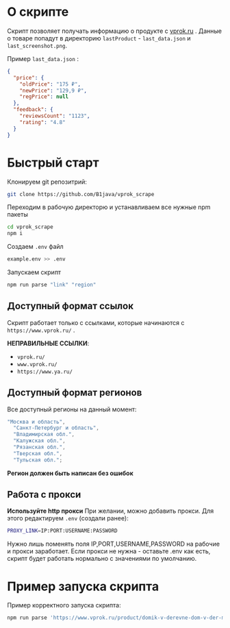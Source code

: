 # О скрипте

Скрипт позволяет получать информацию о продукте с [vprok.ru](https://www.vprok.ru/) .
Данные о товаре попадут в директорию `lastProduct` - `last_data.json` и `last_screenshot.png`.

Пример `last_data.json` :

```json
{
  "price": {
    "oldPrice": "175 ₽",
    "newPrice": "129,9 ₽",
    "regPrice": null
  },
  "feedback": {
    "reviewsCount": "1123",
    "rating": "4.8"
  }
}
```

# Быстрый старт

Клонируем git репозитрий:

```bash
git clone https://github.com/B1java/vprok_scrape
```

Переходим в рабочую директорю и устанавливаем все нужные npm пакеты

```bash
cd vprok_scrape
npm i
```

Создаем `.env` файл

```bash
example.env >> .env
```

Запускаем скрипт

```bash
npm run parse "link" "region"
```

## Доступный формат ссылок

Скрипт работает только с ссылками, которые начинаются с `https://www.vprok.ru/` .

**НЕПРАВИЛЬНЫЕ ССЫЛКИ**:

- `vprok.ru/`
- `www.vprok.ru/`
- `https://www.ya.ru/`

## Доступный формат регионов

Все доступный регионы на данный момент:

```js
"Москва и область",
  "Санкт-Петербург и область",
  "Владимирская обл.",
  "Калужская обл.",
  "Рязанская обл.",
  "Тверская обл.",
  "Тульская обл.";
```

**Регион должен быть написан без ошибок**

## Работа с прокси

**Используйте http прокси**
При желании, можно добавить прокси. Для этого редактируем `.env` (создали ранее):

```bash
PROXY_LINK=IP:PORT:USERNAME:PASSWORD
```

Нужно лишь поменять поля IP,PORT,USERNAME,PASSWORD на рабочие и прокси заработает. Если прокси не нужна - оставьте .env как есть, скрипт будет работать нормально с значениями по умолчанию.

# Пример запуска скрипта

Пример корректного запуска скрипта:

```bash
npm run parse 'https://www.vprok.ru/product/domik-v-derevne-dom-v-der-moloko-ster-3-2-950g--309202' 'Москва и область'
```
